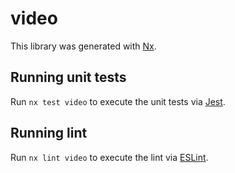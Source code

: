 # video

This library was generated with [Nx](https://nx.dev).

## Running unit tests

Run `nx test video` to execute the unit tests via [Jest](https://jestjs.io).

## Running lint

Run `nx lint video` to execute the lint via [ESLint](https://eslint.org/).
